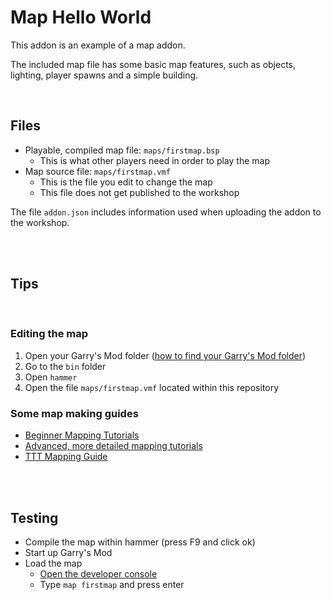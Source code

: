 # Map Hello World

This addon is an example of a map addon.

The included map file has some basic map features, such as objects, lighting, player spawns and a simple building.

<br>

## Files

* Playable, compiled map file: `maps/firstmap.bsp`
    * This is what other players need in order to play the map
* Map source file: `maps/firstmap.vmf`
    * This is the file you edit to change the map
    * This file does not get published to the workshop

The file `addon.json` includes information used when uploading the addon to the workshop.

<br>
<br>

## Tips

<br>

### Editing the map
1. Open your Garry's Mod folder ([how to find your Garry's Mod folder](https://gist.github.com/BadgerCode/00600eab40556c6e8809590d263ea053))
2. Go to the `bin` folder
3. Open `hammer`
4. Open the file `maps/firstmap.vmf` located within this repository


### Some map making guides
* [Beginner Mapping Tutorials](https://www.youtube.com/playlist?list=PLfwtcDG7LpxF7-uH_P9La76dgCMC_lfk3)
* [Advanced, more detailed mapping tutorials](https://www.youtube.com/playlist?list=PL-454Fe3dQH1L38FnKkz_O1CqYx6sKaXk)
* [TTT Mapping Guide](http://ttt.badking.net/mapping-guide)



<br>
<br>


## Testing
* Compile the map within hammer (press F9 and click ok)
* Start up Garry's Mod
* Load the map
    * [Open the developer console](https://steamcommunity.com/sharedfiles/filedetails/?id=627640216)
    * Type `map firstmap` and press enter

